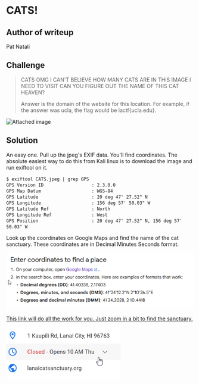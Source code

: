 # CATS!

## Author of writeup

Pat Natali

## Challenge

> CATS OMG I CAN'T BELIEVE HOW MANY CATS ARE IN THIS IMAGE I NEED TO VISIT CAN YOU FIGURE OUT THE NAME OF THIS CAT HEAVEN?
>
> Answer is the domain of the website for this location. For example, if the answer was ucla, the flag would be lactf{ucla.edu}.

![Attached image](..\images\misc\CATS.jpeg)

## Solution

An easy one. Pull up the jpeg's EXIF data. You'll find coordinates. The absolute easiest way to do this from Kali linux is to download the image and run exiftool on it.

```
$ exiftool CATS.jpeg | grep GPS
GPS Version ID                  : 2.3.0.0
GPS Map Datum                   : WGS-84
GPS Latitude                    : 20 deg 47' 27.52" N
GPS Longitude                   : 156 deg 57' 50.03" W
GPS Latitude Ref                : North
GPS Longitude Ref               : West
GPS Position                    : 20 deg 47' 27.52" N, 156 deg 57' 50.03" W
```

Look up the coordinates on Google Maps and find the name of the cat sanctuary. These coordinates are in Decimal Minutes Seconds format.

![Google Maps instructions](..\images\misc\google_maps.png)

[This link will do all the work for you. Just zoom in a bit to find the sanctuary.](https://goo.gl/maps/s2h8cZwEKwySpkrt8)

![Cat Sanctuary](..\images\misc\lanai_cat_sanctuary.png)

